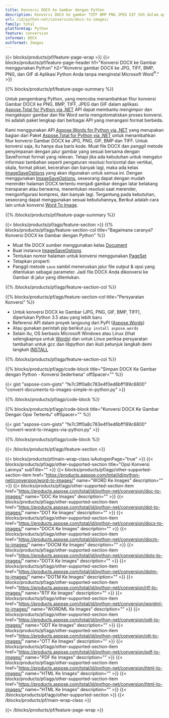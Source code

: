 ```yaml
---
title: Konversi DOCX ke Gambar dengan Python
description: Konversi DOCX ke gambar TIFF BMP PNG JPEG GIF SVG dalam aplikasi Python Anda tanpa menggunakan Microsoft Word 
url: /id/python-net/conversion/docx-to-images/
family: total
platformtag: Python
feature: conversion
informat: DOCX
outformat: Images
---
```

{{< blocks/products/pf/feature-page-wrap >}}
{{< blocks/products/pf/feature-page-header h1="Konversi DOCX ke Gambar menggunakan Python" h2="Konversi gambar DOCX ke JPG, TIFF, BMP, PNG, dan GIF di Aplikasi Python Anda tanpa menginstal Microsoft Word<sup>&reg;</sup>." >}}

{{% blocks/products/pf/feature-page-summary %}}

Untuk pengembang Python, yang mencoba menambahkan fitur konversi Gambar DOCX ke PNG, BMP, TIFF, JPEG dan GIF dalam aplikasi. [Aspose.Total for Python via .NET](https://products.aspose.com/total/python-net/) API dapat membantu mengimpor dan mengekspor gambar dan file Word serta mengotomatiskan proses konversi. Ini adalah paket lengkap dari berbagai API yang menangani format berbeda. 

Kami menggunakan API [Aspose.Words for Python via .NET](https://products.aspose.com/words/python-net/) yang merupakan bagian dari Paket [Aspose.Total for Python via .NET](https://products.aspose.com/total/python-net/) untuk menambahkan fitur konversi Gambar DOCX ke JPG, PNG, GIF, BMP dan TIFF. Untuk konversi saja, itu hanya dua baris kode. Muat file DOCX dan panggil metode penyimpanan dengan jalur gambar yang sesuai bersama dengan SaveFormat format yang relevan. Tetapi jika ada kebutuhan untuk mengatur informasi tambahan seperti pengaturan resolusi horizontal dan vertikal, skala, format piksel, kecerahan dan banyak lagi, maka ada kelas [ImageSaveOptions](https://reference.aspose.com/words/python-net/aspose.words.saving/imagesaveoptions/) yang akan digunakan untuk semua ini. Dengan menggunakan [ImageSaveOptions](https://reference.aspose.com/words/python-net/aspose.words.saving/imagesaveoptions/), seseorang dapat dengan mudah merender halaman DOCX tertentu menjadi gambar dengan latar belakang transparan atau berwarna, menentukan resolusi saat merender, mengonfigurasi kompresi, dan banyak lagi. Tergantung pada kebutuhan, seseorang dapat menggunakan sesuai kebutuhannya, Berikut adalah cara lain untuk konversi [Word To Image](https://products.aspose.com/words/python-net/conversion/word-to-image/).

{{% /blocks/products/pf/feature-page-summary %}}

{{< blocks/products/pf/agp/feature-section >}}
{{% blocks/products/pf/agp/feature-section-col title="Bagaimana caranya? Konversi DOCX ke Gambar dengan Python" %}}
- Muat file DOCX sumber menggunakan kelas [Document](https://reference.aspose.com/words/python-net/aspose.words/document/)
- Buat instance [ImageSaveOptions](https://reference.aspose.com/words/python-net/aspose.words.saving/imagesaveoptions/)
- Tentukan nomor halaman untuk konversi menggunakan [PageSet](https://reference.aspose.com/words/python-net/aspose.words.saving/pageset/)
- Tetapkan properti
- Panggil metode `save` sambil meneruskan jalur file output & opsi yang ditentukan sebagai parameter. Jadi file DOCX Anda dikonversi ke Gambar di jalur yang ditentukan.

{{% /blocks/products/pf/agp/feature-section-col %}}

{{% blocks/products/pf/agp/feature-section-col title="Persyaratan Konversi" %}}

- Untuk konversi DOCX ke Gambar (JPG, PNG, GIF, BMP, TIFF), diperlukan Python 3.5 atau yang lebih baru
- Referensi API dalam proyek langsung dari PyPI ([Aspose.Words](https://pypi.org/project/aspose-words/))
- Atau gunakan perintah pip berikut ```pip install aspose.words```
- Selain itu, OS berbasis Microsoft Windows atau Linux (lihat selengkapnya untuk [Words](https://docs.aspose.com/words/python-net/system-requirements/)) dan untuk Linux periksa persyaratan tambahan untuk gcc dan libpython dan ikuti petunjuk langkah demi langkah [INSTALL](https://docs.aspose.com/words/python-net/installation/)
 

{{% /blocks/products/pf/agp/feature-section-col %}}

{{% blocks/products/pf/agp/code-block title="Simpan DOCX Ke Gambar dengan Python - Konversi Sederhana" offSpacer="" %}}

{{< gist "aspose-com-gists" "fe7c3ff0a8c783e4f0ed6bff199c6800" "convert-documents-to-images-simple-in-python.py" >}}

{{% /blocks/products/pf/agp/code-block %}}

{{% blocks/products/pf/agp/code-block title="Konversi DOCX Ke Gambar Dengan Opsi Tertentu" offSpacer="" %}}

{{< gist "aspose-com-gists" "fe7c3ff0a8c783e4f0ed6bff199c6800" "convert-word-to-images-via-python.py" >}}

{{% /blocks/products/pf/agp/code-block %}}

{{< /blocks/products/pf/agp/feature-section >}}

{{< blocks/products/pf/main-wrap-class isAutogenPage="true" >}}
{{< blocks/products/pf/agp/other-supported-section title="Opsi Konversi Lainnya" subTitle="" >}}
{{< blocks/products/pf/agp/other-supported-section-item href="https://products.aspose.com/total/id/python-net/conversion/word-to-images/" name="WORD Ke Images" description="" >}}
{{< blocks/products/pf/agp/other-supported-section-item href="https://products.aspose.com/total/id/python-net/conversion/doc-to-images/" name="DOC Ke Images" description="" >}}
{{< blocks/products/pf/agp/other-supported-section-item href="https://products.aspose.com/total/id/python-net/conversion/dot-to-images/" name="DOT Ke Images" description="" >}}
{{< blocks/products/pf/agp/other-supported-section-item href="https://products.aspose.com/total/id/python-net/conversion/docx-to-images/" name="DOCX Ke Images" description="" >}}
{{< blocks/products/pf/agp/other-supported-section-item href="https://products.aspose.com/total/id/python-net/conversion/docm-to-images/" name="DOCM Ke Images" description="" >}}
{{< blocks/products/pf/agp/other-supported-section-item href="https://products.aspose.com/total/id/python-net/conversion/dotx-to-images/" name="DOTX Ke Images" description="" >}}
{{< blocks/products/pf/agp/other-supported-section-item href="https://products.aspose.com/total/id/python-net/conversion/dotm-to-images/" name="DOTM Ke Images" description="" >}}
{{< blocks/products/pf/agp/other-supported-section-item href="https://products.aspose.com/total/id/python-net/conversion/rtf-to-images/" name="RTF Ke Images" description="" >}}
{{< blocks/products/pf/agp/other-supported-section-item href="https://products.aspose.com/total/id/python-net/conversion/wordml-to-images/" name="WORDML Ke Images" description="" >}}
{{< blocks/products/pf/agp/other-supported-section-item href="https://products.aspose.com/total/id/python-net/conversion/odt-to-images/" name="ODT Ke Images" description="" >}}
{{< blocks/products/pf/agp/other-supported-section-item href="https://products.aspose.com/total/id/python-net/conversion/ott-to-images/" name="OTT Ke Images" description="" >}}
{{< blocks/products/pf/agp/other-supported-section-item href="https://products.aspose.com/total/id/python-net/conversion/pdf-to-images/" name="PDF Ke Images" description="" >}}
{{< blocks/products/pf/agp/other-supported-section-item href="https://products.aspose.com/total/id/python-net/conversion/html-to-images/" name="HTML Ke Images" description="" >}}
{{< blocks/products/pf/agp/other-supported-section-item href="https://products.aspose.com/total/id/python-net/conversion/html-to-images/" name="HTML Ke Images" description="" >}}
{{< /blocks/products/pf/agp/other-supported-section >}}
{{< /blocks/products/pf/main-wrap-class >}}

{{< /blocks/products/pf/feature-page-wrap >}}